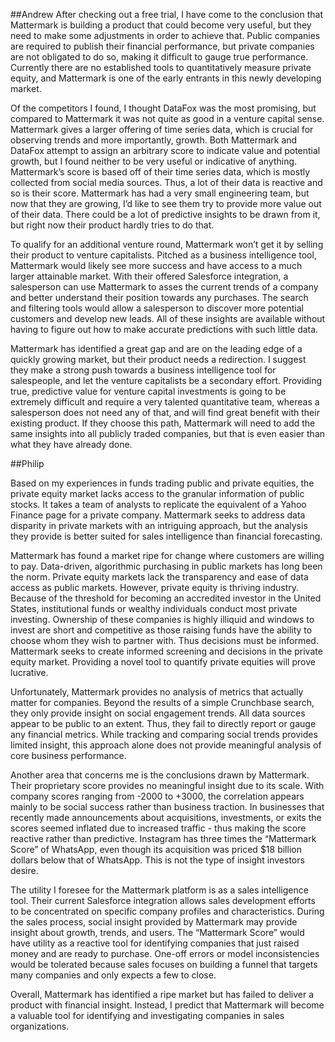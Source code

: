 ##Andrew
After checking out a free trial, I have come to the conclusion that Mattermark is building a product that could become very useful, but they need to make some adjustments in order to achieve that. Public companies are required to publish their financial performance, but private companies are not obligated to do so, making it difficult to gauge true performance. Currently there are no established tools to quantitatively measure private equity, and Mattermark is one of the early entrants in this newly developing market.

Of the competitors I found, I thought DataFox was the most promising, but compared to Mattermark it was not quite as good in a venture capital sense. Mattermark gives a larger offering of time series data, which is crucial for observing trends and more importantly, growth. Both Mattermark and DataFox attempt to assign an arbitrary score to indicate value and potential growth, but I found neither to be very useful or indicative of anything. Mattermark’s score is based off of their time series data, which is mostly collected from social media sources. Thus, a lot of their data is reactive and so is their score. Mattermark has had a very small engineering team, but now that they are growing, I’d like to see them try to provide more value out of their data. There could be a lot of predictive insights to be drawn from it, but right now their product hardly tries to do that.

To qualify for an additional venture round, Mattermark won’t get it by selling their product to venture capitalists. Pitched as a business intelligence tool, Mattermark would likely see more success and have access to a much larger attainable market. With their offered Salesforce integration, a salesperson can use Mattermark to asses the current trends of a company and better understand their position towards any purchases. The search and filtering tools would allow a salesperson to discover more potential customers and develop new leads. All of these insights are available without having to figure out how to make accurate predictions with such little data.

Mattermark has identified a great gap and are on the leading edge of a quickly growing market, but their product needs a redirection. I suggest they make a strong push towards a business intelligence tool for salespeople, and let the venture capitalists be a secondary effort. Providing true, predictive value for venture capital investments is going to be extremely difficult and require a very talented quantitative team, whereas a salesperson does not need any of that, and will find great benefit with their existing product. If they choose this path, Mattermark will need to add the same insights into all publicly traded companies, but that is even easier than what they have already done.

##Philip


Based on my experiences in funds trading public and private equities, the private equity market lacks access to the granular information of public stocks. It takes a team of analysts to replicate the equivalent of a Yahoo Finance page for a private company. Mattermark seeks to address data disparity in private markets with an intriguing approach, but the analysis they provide is better suited for sales intelligence than financial forecasting. 

Mattermark has found a market ripe for change where customers are willing to pay. Data-driven, algorithmic purchasing in public markets has long been the norm. Private equity markets lack the transparency and ease of data access as public markets. However, private equity is thriving industry. Because of the threshold for becoming an accredited investor in the United States, institutional funds or wealthy individuals conduct most private investing. Ownership of these companies is highly illiquid and windows to invest are short and competitive as those raising funds have the ability to choose whom they wish to partner with. Thus decisions must be informed. Mattermark seeks to create informed screening and decisions in the private equity market. Providing a novel tool to quantify private equities will prove lucrative. 

Unfortunately, Mattermark provides no analysis of metrics that actually matter for companies. Beyond the results of a simple Crunchbase search, they only provide insight on social engagement trends. All data sources appear to be public to an extent. Thus, they fail to directly report or gauge any financial metrics. While tracking and comparing social trends provides limited insight, this approach alone does not provide meaningful analysis of core business performance. 

Another area that concerns me is the conclusions drawn by Mattermark. Their proprietary score provides no meaningful insight due to its scale. With company scores ranging from -2000 to +3000, the correlation appears mainly to be social success rather than business traction. In businesses that recently made announcements about acquisitions, investments, or exits the scores seemed inflated due to increased traffic - thus making the score reactive rather than predictive. Instagram has three times the “Mattermark Score” of WhatsApp, even though its acquisition was priced $18 billion dollars below that of WhatsApp. This is not the type of insight investors desire.

The utility I foresee for the Mattermark platform is as a sales intelligence tool. Their current Salesforce integration allows sales development efforts to be concentrated on specific company profiles and characteristics. During the sales process, social insight provided by Mattermark may provide insight about growth, trends, and users. The “Mattermark Score” would have utility as a reactive tool for identifying companies that just raised money and are ready to purchase. One-off errors or model inconsistencies would be tolerated because sales focuses on building a funnel that targets many companies and only expects a few to close. 

Overall, Mattermark has identified a ripe market but has failed to deliver a product with financial insight. Instead, I predict that Mattermark will become a valuable tool for identifying and investigating companies in sales organizations. 
